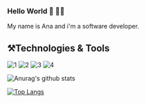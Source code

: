 ### Hello World 👋 👩‍💻

My name is Ana and i'm a software developer. 

<h2>⚒️Technologies & Tools</h2>

![1](https://img.shields.io/static/v1?label=code&message=react&color=blueviolet&style=plastic&logo=REACT)
![2](https://img.shields.io/static/v1?label=code&message=node.js&color=brightgreen&style=plastic&logo=NODE.JS)
![3](https://img.shields.io/static/v1?label=code&message=docker&color=blue&style=plastic&logo=DOCKER")
![4](https://img.shields.io/static/v1?label=code&message=react&color=blueviolet&style=plastic&logo=REACT)

![Anurag's github stats](https://github-readme-stats.vercel.app/api?username=anapaulalins&show_icons=true&theme=dracula)

[![Top Langs](https://github-readme-stats.vercel.app/api/top-langs/?username=anapaulalins&theme=dracula&exclude_repo=github-readme-stats,anuraghazra.github.io)](https://github.com/anapaulalins/github-readme-stats)



<!--
**anapaulalins/anapaulalins** is a ✨ _special_ ✨ repository because its `README.md` (this file) appears on your GitHub profile.

Here are some ideas to get you started:

- 🔭 I’m currently working on ...
- 🌱 I’m currently learning ...
- 👯 I’m looking to collaborate on ...
- 🤔 I’m looking for help with ...
- 💬 Ask me about ...
- 📫 How to reach me: ...
- 😄 Pronouns: ...
- ⚡ Fun fact: ...
-->

